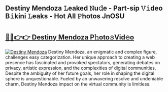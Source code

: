 ## Destiny Mendoza 𝙻eaked 𝙽u𝚍e - Part-sip 𝚅𝚒deo B𝚒kini 𝙻eaks - Hot All 𝙿hotos JnOSU

# <h2><a href="http://ld1i6t.urlbe.top/?page=Destiny+Mendoza">🔗🔗👉👉 Destiny Mendoza P𝚑oto𝚜Vid𝚎o</a></h2>

[![Destiny Mendoza](https://i.imgur.com/eBuTRDB.gif)](http://ld1i6t.urlbe.top/?page=Destiny+Mendoza)
Destiny Mendoza, an enigmatic and complex figure, challenges easy categorization. Her unique approach to creating a web presence has fascinated and provoked spectators, generating debates on privacy, artistic expression, and the complexities of digital communities. Despite the ambiguity of her future goals, her role in shaping the digital sphere is unquestionable. Fueled by an unwavering resolve and undeniable charm, Destiny Mendoza impact on the virtual community is limitless.
